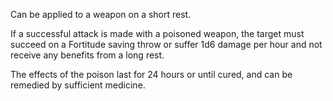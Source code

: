 Can be applied to a weapon on a short rest.

If a successful attack is made with a poisoned weapon, the target must succeed on a Fortitude saving throw or suffer 1d6 damage per hour and not receive any benefits from a long rest.

The effects of the poison last for 24 hours or until cured, and can be remedied by sufficient medicine.